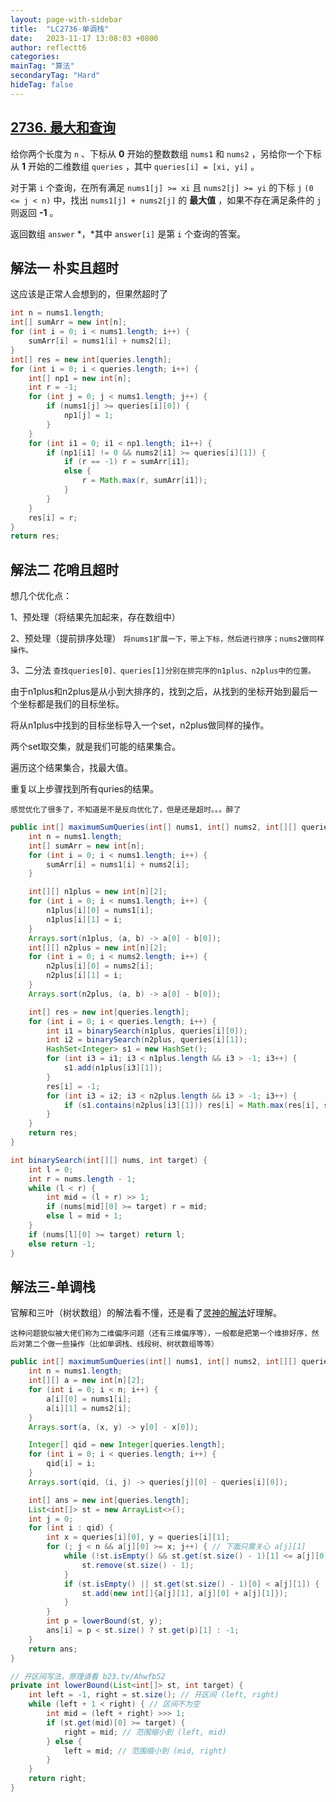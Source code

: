 ```yaml
---
layout: page-with-sidebar
title:  "LC2736-单调栈"
date:   2023-11-17 13:08:03 +0800
author: reflectt6
categories: 
mainTag: "算法"
secondaryTag: "Hard"
hideTag: false
---
```


## [2736. 最大和查询](https://leetcode.cn/problems/maximum-sum-queries/)

给你两个长度为 `n` 、下标从 **0** 开始的整数数组 `nums1` 和 `nums2` ，另给你一个下标从 **1** 开始的二维数组 `queries` ，其中 `queries[i] = [xi, yi]` 。

对于第 `i` 个查询，在所有满足 `nums1[j] >= xi` 且 `nums2[j] >= yi` 的下标 `j` `(0 <= j < n)` 中，找出 `nums1[j] + nums2[j]` 的 **最大值** ，如果不存在满足条件的 `j` 则返回 **-1** 。

返回数组 `answer` *，*其中 `answer[i]` 是第 `i` 个查询的答案。



## 解法一 朴实且超时

这应该是正常人会想到的，但果然超时了

```java
int n = nums1.length;
int[] sumArr = new int[n];
for (int i = 0; i < nums1.length; i++) {
    sumArr[i] = nums1[i] + nums2[i];
}
int[] res = new int[queries.length];
for (int i = 0; i < queries.length; i++) {
    int[] np1 = new int[n];
    int r = -1;
    for (int j = 0; j < nums1.length; j++) {
        if (nums1[j] >= queries[i][0]) {
            np1[j] = 1;
        }
    }
    for (int i1 = 0; i1 < np1.length; i1++) {
        if (np1[i1] != 0 && nums2[i1] >= queries[i][1]) {
            if (r == -1) r = sumArr[i1];
            else {
                r = Math.max(r, sumArr[i1]);
            }
        }
    }
    res[i] = r;
}
return res;
```



## 解法二 花哨且超时

想几个优化点：

1、预处理（将结果先加起来，存在数组中）

2、预处理（提前排序处理） `将nums1扩展一下，带上下标，然后进行排序；nums2做同样操作。`

3、二分法  `查找queries[0]、queries[1]分别在排完序的n1plus、n2plus中的位置。`

由于n1plus和n2plus是从小到大排序的，找到之后，从找到的坐标开始到最后一个坐标都是我们的目标坐标。

将从n1plus中找到的目标坐标导入一个set，n2plus做同样的操作。

两个set取交集，就是我们可能的结果集合。

遍历这个结果集合，找最大值。

重复以上步骤找到所有quries的结果。

`感觉优化了很多了，不知道是不是反向优化了，但是还是超时。。。醉了`

```java
public int[] maximumSumQueries(int[] nums1, int[] nums2, int[][] queries) {
    int n = nums1.length;
    int[] sumArr = new int[n];
    for (int i = 0; i < nums1.length; i++) {
        sumArr[i] = nums1[i] + nums2[i];
    }

    int[][] n1plus = new int[n][2];
    for (int i = 0; i < nums1.length; i++) {
        n1plus[i][0] = nums1[i];
        n1plus[i][1] = i;
    }
    Arrays.sort(n1plus, (a, b) -> a[0] - b[0]);
    int[][] n2plus = new int[n][2];
    for (int i = 0; i < nums2.length; i++) {
        n2plus[i][0] = nums2[i];
        n2plus[i][1] = i;
    }
    Arrays.sort(n2plus, (a, b) -> a[0] - b[0]);

    int[] res = new int[queries.length];
    for (int i = 0; i < queries.length; i++) {
        int i1 = binarySearch(n1plus, queries[i][0]);
        int i2 = binarySearch(n2plus, queries[i][1]);
        HashSet<Integer> s1 = new HashSet();
        for (int i3 = i1; i3 < n1plus.length && i3 > -1; i3++) {
            s1.add(n1plus[i3][1]);
        }
        res[i] = -1;
        for (int i3 = i2; i3 < n2plus.length && i3 > -1; i3++) {
            if (s1.contains(n2plus[i3][1])) res[i] = Math.max(res[i], sumArr[n2plus[i3][1]]);
        }
    }
    return res;
}

int binarySearch(int[][] nums, int target) {
    int l = 0;
    int r = nums.length - 1;
    while (l < r) {
        int mid = (l + r) >> 1;
        if (nums[mid][0] >= target) r = mid;
        else l = mid + 1;
    }
    if (nums[l][0] >= target) return l;
    else return -1;
}
```



## 解法三-单调栈

官解和三叶（树状数组）的解法看不懂，还是看了[灵神的解法](https://leetcode.cn/problems/maximum-sum-queries/solutions/2305395/pai-xu-dan-diao-zhan-shang-er-fen-by-end-of9h/)好理解。

`这种问题貌似被大佬们称为二维偏序问题（还有三维偏序等），一般都是把第一个维排好序，然后对第二个做一些操作（比如单调栈、线段树、树状数组等等）`

```java
public int[] maximumSumQueries(int[] nums1, int[] nums2, int[][] queries) {
    int n = nums1.length;
    int[][] a = new int[n][2];
    for (int i = 0; i < n; i++) {
        a[i][0] = nums1[i];
        a[i][1] = nums2[i];
    }
    Arrays.sort(a, (x, y) -> y[0] - x[0]);

    Integer[] qid = new Integer[queries.length];
    for (int i = 0; i < queries.length; i++) {
        qid[i] = i;
    }
    Arrays.sort(qid, (i, j) -> queries[j][0] - queries[i][0]);

    int[] ans = new int[queries.length];
    List<int[]> st = new ArrayList<>();
    int j = 0;
    for (int i : qid) {
        int x = queries[i][0], y = queries[i][1];
        for (; j < n && a[j][0] >= x; j++) { // 下面只需关心 a[j][1]
            while (!st.isEmpty() && st.get(st.size() - 1)[1] <= a[j][0] + a[j][1]) { // a[j][1] >= st.get(st.size()-1)[0]
                st.remove(st.size() - 1);
            }
            if (st.isEmpty() || st.get(st.size() - 1)[0] < a[j][1]) {
                st.add(new int[]{a[j][1], a[j][0] + a[j][1]});
            }
        }
        int p = lowerBound(st, y);
        ans[i] = p < st.size() ? st.get(p)[1] : -1;
    }
    return ans;
}

// 开区间写法，原理请看 b23.tv/AhwfbS2
private int lowerBound(List<int[]> st, int target) {
    int left = -1, right = st.size(); // 开区间 (left, right)
    while (left + 1 < right) { // 区间不为空
        int mid = (left + right) >>> 1;
        if (st.get(mid)[0] >= target) {
            right = mid; // 范围缩小到 (left, mid)
        } else {
            left = mid; // 范围缩小到 (mid, right)
        }
    }
    return right;
}
```





